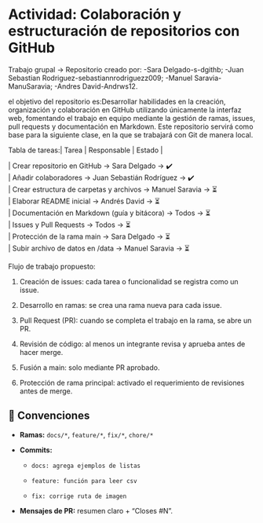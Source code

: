 # Actividad: Colaboración y estructuración de repositorios con GitHub
Trabajo grupal -> Repositorio creado por: 
-Sara Delgado-s-dgithb;
-Juan Sebastian Rodriguez-sebastiannrodriguezz009;
-Manuel Saravia- ManuSaravia;
-Andres David-Andrws12.

el objetivo del repositorio es:Desarrollar habilidades en la creación, organización y colaboración en GitHub utilizando únicamente la interfaz web, fomentando el trabajo en equipo mediante la gestión de ramas, issues, pull requests y documentación en Markdown. Este repositorio servirá como base para la siguiente clase, en la que se trabajará con Git de manera local.


Tabla de tareas:| Tarea                       | Responsable              | Estado |

| Crear repositorio en GitHub                 -> Sara Delgado              -> ✔️     
| Añadir colaboradores                        -> Juan Sebastián Rodríguez  -> ✔️   
| Crear estructura de carpetas y archivos     -> Manuel Saravia            -> ⏳      
| Elaborar README inicial                     -> Andrés David              -> ⏳     
| Documentación en Markdown (guía y bitácora) -> Todos                     -> ⏳      
| Issues y Pull Requests                      -> Todos                     -> ⏳      
| Protección de la rama main                  ->  Sara Delgado             -> ⏳      
| Subir archivo de datos en /data             ->  Manuel Saravia           -> ⏳      



Flujo de trabajo propuesto: 
1) Creación de issues: cada tarea o funcionalidad se registra como un issue.

2) Desarrollo en ramas: se crea una rama nueva para cada issue.
   
3) Pull Request (PR): cuando se completa el trabajo en la rama, se abre un PR.
   
4) Revisión de código: al menos un integrante revisa y aprueba antes de hacer merge.
   
5) Fusión a main: solo mediante PR aprobado.
    
6) Protección de rama principal: activado el requerimiento de revisiones antes de merge.

## 📝 Convenciones
- **Ramas:** `docs/*`, `feature/*`, `fix/*`, `chore/*`
  
- **Commits:**
  
  - `docs: agrega ejemplos de listas`
     
  - `feature: función para leer csv`
    
  - `fix: corrige ruta de imagen`
    
- **Mensajes de PR:** resumen claro + “Closes #N”.


